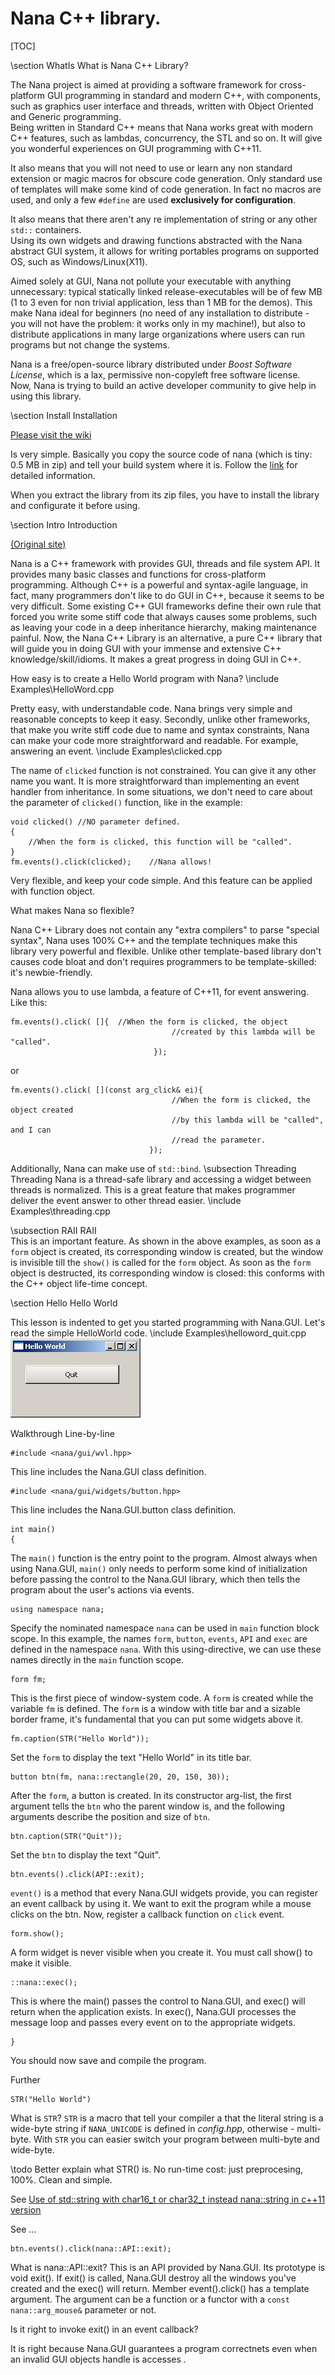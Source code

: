 # Nana C++ library.                

[TOC]

\section WhatIs  What is Nana C++ Library? 

The Nana project is aimed at providing a software framework for cross-platform GUI programming in standard and modern C++, with components, such as graphics user interface and threads, written with Object Oriented and Generic programming.  
Being written in Standard C++ means that Nana works great with modern C++ features, such as lambdas, concurrency, the STL and so on. It will give you wonderful experiences on GUI programming with C++11.   

It also means that you will not need to use or learn any non standard extension or magic macros for obscure code generation. Only standard use of templates will make some kind of code generation. In fact no macros are used, and only a few `#define` are used **exclusively for configuration**.  

It also means that there aren't any re implementation of string or any other `std::` containers.  
Using its own widgets and drawing functions abstracted with the Nana abstract GUI system, it allows for writing portables programs on supported OS, such as Windows/Linux(X11).  

Aimed solely at GUI, Nana not pollute your executable with anything unnecessary: typical statically linked release-executables will be of few MB (1 to 3 even for non trivial application, less than 1 MB for the demos). This make Nana ideal for beginners (no need of any installation to distribute - you will not have the problem: it works only in my machine!), but also to distribute applications in many large organizations where users can run programs but not change the systems.

Nana is a free/open-source library distributed under *Boost Software License*, which is a lax, permissive non-copyleft free software license.   
Now, Nana is trying to build an active developer community to give help in using this library.

\section Install  Installation 


[Please visit the wiki](https://github.com/qPCR4vir/nana-docs/wiki/Installation)  

Is very simple. Basically you copy the source code of nana (which is tiny: 0.5 MB in zip) and tell your build system where it is. Follow the [link](https://github.com/qPCR4vir/nana-docs/wiki/Installation) for detailed information. 

When you extract the library from its zip files, you have to install the library and configurate it before using. 

\section Intro Introduction     

[(Original site)](https://sourceforge.net/p/nanapro/blog/2012/11/preliminary-study-of-nana-c-library/)

Nana is a C++ framework with provides GUI, threads and file system API. 
It provides many basic classes and functions for cross-platform programming.
Although C++ is a powerful and syntax-agile language, in fact, many programmers don't 
like to do GUI in C++, because it seems to be very difficult. Some existing C++ GUI 
frameworks define their own rule that forced you write some stiff code that always causes 
some problems, such as leaving your code in a deep inheritance hierarchy, making maintenance 
painful. Now, the Nana C++ Library is an alternative, a pure C++ library that will guide you 
in doing GUI with your immense and extensive C++ knowledge/skill/idioms. It makes a great 
progress in doing GUI in C++.

How easy is to create a Hello World program with Nana?
\include Examples\HelloWord.cpp

Pretty easy, with understandable code. Nana brings very simple and reasonable concepts 
to keep it easy. Secondly, unlike other frameworks, that make you write stiff code due 
to name and syntax constraints, Nana can make your code more straightforward and readable. 
For example, answering an event.
\include Examples\clicked.cpp

The name of `clicked` function is not constrained. You can give it any other name you want. 
It is more straightforward than implementing an event handler from inheritance. 
In some situations, we don't need to care about the parameter of `clicked()` function, 
like in the example:

	void clicked() //NO parameter defined.
	{
 		//When the form is clicked, this function will be "called".
	}
	fm.events().click(clicked);    //Nana allows!

Very flexible, and keep your code simple. And this feature can be applied with function object.

What makes Nana so flexible?

Nana C++ Library does not contain any "extra compilers" to parse "special syntax", 
Nana uses 100% C++ and the template techniques make this library very powerful and 
flexible. Unlike other template-based library don't causes code bloat 
and don't requires programmers to be template-skilled: it's newbie-friendly.

Nana allows you to use lambda, a feature of C++11, for event answering. Like this:

	fm.events().click( []{	//When the form is clicked, the object  	
			           			        //created by this lambda will be "called".
 						            });

or

	fm.events().click( [](const arg_click& ei){ 
										//When the form is clicked, the object created
 										//by this lambda will be "called", and I can
 										//read the parameter.
 								   });

Additionally, Nana can make use of `std::bind`.
\subsection Threading Threading 
Nana is a thread-safe library and accessing a widget between threads is normalized. 
This is a great feature that makes programmer deliver the event answer to other thread easier.
\include Examples\threading.cpp

\subsection RAII RAII  
This is an important feature. As shown in the above examples, as soon as a `form` object is created, 
its corresponding window is created, but the window is invisible till the `show()` is called 
for the `form` object. As soon as the `form` object is destructed, its corresponding window is 
closed: this conforms with the C++ object life-time concept.

\section Hello Hello World  

This lesson is indented to get you started programming with Nana.GUI. Let's read the simple HelloWorld code. 
\include Examples\helloword_quit.cpp
![Screenshot](Quit.jpg)

Walkthrough Line-by-line

	#include <nana/gui/wvl.hpp>

This line includes the Nana.GUI class definition. 

	#include <nana/gui/widgets/button.hpp>

This line includes the Nana.GUI.button class definition. 

	int main()
	{

The `main()` function is the entry point to the program. Almost always when using Nana.GUI, 
`main()` only needs to perform some kind of initialization before passing the control to the Nana.GUI 
library, which then tells the program about the user's actions via events.

    using namespace nana;

Specify the nominated namespace `nana` can be used in `main` function block scope. 
In this example, the names `form`, `button`, `events`, `API` and `exec` are defined in the namespace `nana`.
With this using-directive, we can use these names directly in the `main` function scope.

	form fm;

This is the first piece of window-system code. A `form` is created while the variable `fm` is defined.
The `form` is a window with title bar and a sizable border frame, it's fundamental that you can put 
some widgets above it. 

	fm.caption(STR("Hello World"));

Set the `form` to display the text "Hello World" in its title bar. 

	button btn(fm, nana::rectangle(20, 20, 150, 30));

After the `form`, a button is created. In its constructor arg-list, the first argument tells 
the `btn` who the parent window is, and the following arguments describe the position and size of `btn`. 

	btn.caption(STR("Quit"));

Set the `btn` to display the text "Quit". 

	btn.events().click(API::exit);

`event()` is a method that every Nana.GUI widgets provide, you can register an event callback 
by using it. We want to exit the program while a mouse clicks on the btn. Now, register a callback
function on `click` event. 

	form.show();

A form widget is never visible when you create it. You must call show() to make it visible. 

	::nana::exec();

This is where the main() passes the control to Nana.GUI, and exec() will return when the 
application exists. In exec(), Nana.GUI processes the message loop and passes every event 
on to the appropriate widgets. 

	}

You should now save and compile the program.

Further

	STR("Hello World")

What is `STR`? `STR` is a macro that tell your compiler a that the literal string is a  wide-byte string 
if `NANA_UNICODE` is defined in *config.hpp*, otherwise - multi-byte. With `STR` you can easier switch your program 
between multi-byte and wide-byte. 

\todo Better explain what STR() is. No run-time cost: just preprocesing, 100%. Clean and simple.

See [Use of std::string with char16_t or char32_t instead nana::string in c++11 version ](https://sourceforge.net/p/nanapro/discussion/general/thread/fc165711/)

See ...


	btn.events().click(nana::API::exit);

What is nana::API::exit? This is an API provided by Nana.GUI. Its prototype is
void exit(). If exit() is called, Nana.GUI destroy all the windows you've created and 
the exec() will return. Member event().click() has a template argument. The argument can be a
function or a functor with a  `const nana::arg_mouse&` parameter or not. 

Is it right to invoke exit() in an event callback? 

It is right because Nana.GUI guarantees a program correctnets even when an invalid GUI objects handle is accesses .









